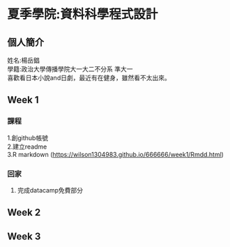 # 夏季學院:資料科學程式設計   
## 個人簡介
姓名:楊岳錩   
學籍:政治大學傳播學院大一大二不分系 準大一     
喜歡看日本小說and日劇，最近有在健身，雖然看不太出來。   

## Week 1   
### 課程    
1.創github帳號     
2.建立readme    
3.R markdown (https://wilson1304983.github.io/666666/week1/Rmdd.html)       
### 回家    
1. 完成datacamp免費部分
## Week 2   
## Week 3   

